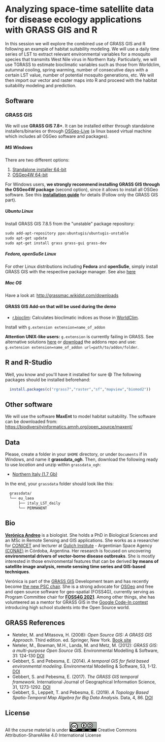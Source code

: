 # Analyzing space-time satellite data for disease ecology applications with GRASS GIS and R

In this session we will explore the combined use of GRASS GIS and R following an example of habitat suitability modeling. We will use a daily time series of LST to extract relevant environmental variables for a mosquito species that transmits West Nile virus in Northern Italy. Particularly, we will use TGRASS to estimate bioclimatic variables such as those from Worldclim, autumnal cooling, spring warming, number of consecutive days with a certain LST value, number of potential mosquito generations, etc. We will then import our vector and raster maps into R and proceed with the habitat suitability modeling and prediction.

## Software

### GRASS GIS

We will use **GRASS GIS 7.8+**. It can be installed either 
through standalone installers/binaries or through
[OSGeo-Live](https://live.osgeo.org/en/index.html) 
(a linux based virtual machine which includes all OSGeo software and packages).

##### MS Windows

There are two different options:
1. [Standalone installer 64-bit](https://grass.osgeo.org/grass78/binary/mswindows/native/x86_64/WinGRASS-7.8.5-2-Setup-x86_64.exe) 
2. [OSGeo4W 64-bit](http://download.osgeo.org/osgeo4w/v2/osgeo4w-setup.exe) 

For Windows users, **we strongly recommend installing GRASS GIS through the OSGeo4W package** (second option), 
since it allows to install all OSGeo software. See this 
[**installation guide**](https://gitlab.com/veroandreo/grass-gis-conae/-/blob/master/pdf/00_installation.pdf) 
for details (Follow only the GRASS GIS part).

##### Ubuntu Linux

Install GRASS GIS 7.8.5 from the "unstable" package repository:

```
sudo add-apt-repository ppa:ubuntugis/ubuntugis-unstable
sudo apt-get update
sudo apt-get install grass grass-gui grass-dev
```

##### Fedora, openSuSe Linux

For other Linux distributions including **Fedora** and **openSuSe**, simply install GRASS GIS with the respective package manager. See also [here](https://grass.osgeo.org/download/)

##### Mac OS

Have a look at: http://grassmac.wikidot.com/downloads

#### GRASS GIS Add-on that will be used during the demo

* [r.bioclim](https://grass.osgeo.org/grass7/manuals/addons/r.bioclim.html): Calculates bioclimatic indices as those in [WorldClim](https://www.worldclim.org/bioclim).

Install with `g.extension extension=name_of_addon`

**Attention UNIX-like users:** `g.extension` is currently failing in GRASS. See
alternative solutions 
[here](https://grass.osgeo.org/news/2021_08_01_g_extension_currently_not_working/) or 
[download](https://github.com/OSGeo/grass-addons/archive/refs/heads/grass7.zip) the addons
repo and use: `g.extension extension=name_of_addon url=path/to/addon/folder`.

## R and R-Studio

Well, you know and you'll have it installed for sure :smile: 
The following packages should be installed beforehand:

```r
  install.packages(c("rgrass7","raster","sf","mapview","biomod2"))
```

## Other software

We will use the software **MaxEnt** to model habitat suitability. The software can be downloaded from: https://biodiversityinformatics.amnh.org/open_source/maxent/

## Data

Please, create a folder in your `$HOME` directory, or under `Documents` if in Windows, and name it **grassdata_ogh**. Then, download the following ready to use *location* and unzip  within `grassdata_ogh`:

* [Northern Italy (1.7 Gb)](https://drive.google.com/file/d/1z1b2NLC4Z6yzz_57RddTdRRK_gUkd7fU/view?usp=sharing)

In the end, your `grassdata` folder should look like this:

```
  grassdata/
  └── eu_laea
      ├── italy_LST_daily
      └── PERMANENT
```


## Bio

[**Verónica Andreo**](https://veroandreo.gitlab.io/) is a biologist. She holds a PhD in
Biological Sciences and an MSc in Remote Sensing and GIS applications. She works as a 
researcher for [CONICET](https://www.conicet.gov.ar/) and lecturer at
[Gulich Institute](http://ig.conae.unc.edu.ar/) - Argentinian Space
Agency [(CONAE)](https://www.argentina.gob.ar/ciencia/conae) in Córdoba, Argentina.
Her research is focused on uncovering **environmental drivers of vector-borne disease outbreaks**. 
She is mostly interested in those environmental features that can be derived 
**by means of satellite image analysis, remote sensing time series and GIS-based techniques**. 

Verónica is part of the [GRASS GIS](https://grass.osgeo.org/) Development team and has 
recently become [the new PSC chair](https://grass.osgeo.org/news/2021_02_05_new_grass_psc/). 
She is a strong advocate for [OSGeo](https://www.osgeo.org/) and free and open 
source software for geo-spatial (FOSS4G), currently serving as Program Committee chair 
for [**FOSS4G 2021**](2021.foss4g.org/). Among other things, she has volunteered as a 
mentor for GRASS GIS in the [Google Code-In contest](https://codein.withgoogle.com/)
introducing high school students into the Open Source world.

## GRASS References

- Neteler, M. and Mitasova, H. (2008): *Open Source GIS: A GRASS GIS Approach*. Third edition. ed. Springer, New York. [Book site](https://grassbook.org/)
- Neteler, M., Bowman, M.H., Landa, M. and Metz, M. (2012): *GRASS GIS: a multi-purpose Open Source GIS*. Environmental Modelling & Software, 31: 124-130 [DOI](http://dx.doi.org/10.1016/j.envsoft.2011.11.014)
- Gebbert, S. and Pebesma, E. (2014). *A temporal GIS for field based environmental modeling*. Environmental Modelling & Software, 53, 1-12. [DOI](https://doi.org/10.1016/j.envsoft.2013.11.001)
- Gebbert, S. and Pebesma, E. (2017). *The GRASS GIS temporal framework*. International Journal of Geographical Information Science, 31, 1273-1292. [DOI](http://dx.doi.org/10.1080/13658816.2017.1306862)
- Gebbert, S., Leppelt, T. and Pebesma, E. (2019). *A Topology Based Spatio-Temporal Map Algebra for Big Data Analysis*. Data, 4, 86. [DOI](https://doi.org/10.3390/data4020086)

## License

All the course material is under 
[![Creative Commons License](assets/img/ccbysa.png)](http://creativecommons.org/licenses/by-sa/4.0/) Creative Commons Attribution-ShareAlike 4.0 International License
